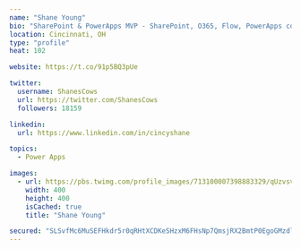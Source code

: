 ```yaml
---
name: "Shane Young"
bio: "SharePoint & PowerApps MVP - SharePoint, O365, Flow, PowerApps consulting? @PowerApps911 | Pure Snark? You found it."
location: Cincinnati, OH
type: "profile"
heat: 102

website: https://t.co/91p5BQ3pUe

twitter:
  username: ShanesCows
  url: https://twitter.com/ShanesCows
  followers: 18159

linkedin:
  url: https://www.linkedin.com/in/cincyshane

topics:
  - Power Apps

images:
  - url: https://pbs.twimg.com/profile_images/713100007398883329/qUzvsvQ3_400x400.jpg
    width: 400
    height: 400
    isCached: true
    title: "Shane Young"

secured: "SLSvfMc6MuSEFHkdr5r0qRHtXCDKeSHzxM6FHsNp7QmsjRX2BmtP0EgoGMzdl2pet5riJgYHIU6jEhB8bdoSDQc/wRp4ayCEZguM0p3hn+NHlHrRYMTtPOVbbeTHbcynsjBMYtR4/XHlfssrleqIFbZPuQECJntBPcQLyZnEPUNYZHQBrCe0TX65VxDeVJHWQMjT4WJ+f26LOp4UKLzvqduhtop5E7NFlTrqHobGN78tXGlU7jYSZ2AAF78dDion6lcKvc7Udtwm3n7Fe1b02hqJjccMeTav3DKTPAhqKm/SfFiIcmdoHfX/nBDvWsO0RQhCrDjKRs1Fo92pXcqkP6oJ9Ae7IwD3gZUyVI603tl9ReKJdCyLklqKEOFBbGTEYkBXx2ObAszWglvWKfMohf/wW3VqK2aGB4GkdkuwXIk=;yj7mO0SX2vnrtVkH30L0Zg=="
---
```


